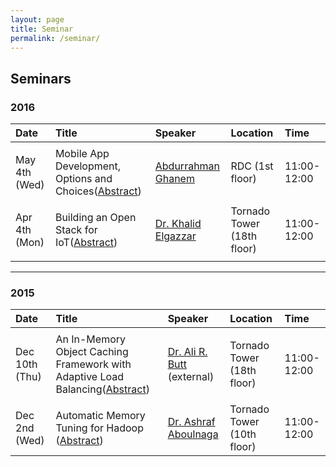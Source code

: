 ```yaml
---
layout: page
title: Seminar
permalink: /seminar/
---
```

## Seminars

### 2016

| Date				| Title 												| Speaker				| Location		| Time		|
|:------------------|:------------------------------------------------------|:----------------------|:--------------|:----------|
||||||
|May 4th (Wed)		|Mobile App Development, Options and Choices([Abstract](/seminars/mobile-app-development/))|[Abdurrahman Ghanem](/team/aghanem/)|RDC (1st floor)|11:00-12:00|
||||||
|Apr 4th (Mon)		|Building an Open Stack for IoT([Abstract](/seminars/iot-abstract))|[Dr. Khalid Elgazzar](/seminars/iot-abstract)|Tornado Tower (18th floor)|11:00-12:00|
||||||

-----------------------------------------

### 2015

| Date				| Title 												| Speaker				| Location		| Time		|
|:------------------|:------------------------------------------------------|:----------------------|:--------------|:----------|
||||||
|Dec 10th (Thu) 	|An In-Memory Object Caching Framework with Adaptive Load Balancing([Abstract](/seminars/inmemory-object-caching-abstract))|[Dr. Ali R. Butt](http://people.cs.vt.edu/butta/) (external)|Tornado Tower (18th floor)|11:00-12:00|
||||||
|Dec 2nd (Wed)		|Automatic Memory Tuning for Hadoop ([Abstract]())|[Dr. Ashraf Aboulnaga]()|Tornado Tower (10th floor)|11:00-12:00|
